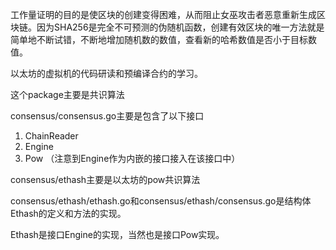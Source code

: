 工作量证明的目的是使区块的创建变得困难，从而阻止女巫攻击者恶意重新生成区块链。因为SHA256是完全不可预测的伪随机函数，创建有效区块的唯一方法就是简单地不断试错，不断地增加随机数的数值，查看新的哈希数值是否小于目标数值。

以太坊的虚拟机的代码研读和预编译合约的学习。

这个package主要是共识算法

consensus/consensus.go主要是包含了以下接口

1. ChainReader
2. Engine
3. Pow  （注意到Engine作为内嵌的接口接入在该接口中）

consensus/ethash主要是以太坊的pow共识算法

consensus/ethash/ethash.go和consensus/ethash/consensus.go是结构体Ethash的定义和方法的实现。

Ethash是接口Engine的实现，当然也是接口Pow实现。



```

```